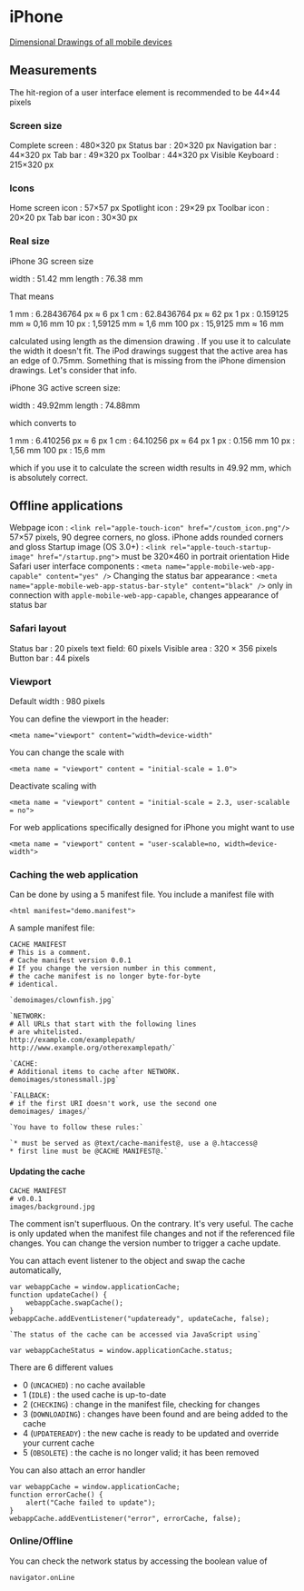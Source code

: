# iPhone #

[Dimensional Drawings of all mobile devices](https://developer.apple.com/resources/cases/)

## Measurements ##

The hit-region of a user interface element is recommended to be 44×44 pixels

### Screen size ###

Complete screen
:	480×320 px
Status bar
:	20×320 px
Navigation bar
:	44×320 px
Tab bar
:	49×320 px
Toolbar
:	44×320 px
Visible Keyboard
:	215×320 px

### Icons ###

Home screen icon
:	57×57 px
Spotlight icon
:	29×29 px
Toolbar icon
:	20×20 px
Tab bar icon
:	30×30 px

### Real size ###

iPhone 3G screen size

width
:	51.42 mm
length
:	76.38 mm

That means

1 mm
:	6.28436764 px ≈ 6 px
1 cm
:	62.8436764 px ≈ 62 px
1 px
:	0.159125 mm ≈ 0,16 mm
10 px
:	1,59125 mm ≈ 1,6 mm
100 px
:	15,9125 mm ≈ 16 mm

calculated using length as the dimension drawing . If you use it to calculate the width it doesn't fit. The iPod drawings suggest that the active area has an edge of 0.75mm. Something that is missing from the iPhone dimension drawings. Let's consider that info.

iPhone 3G active screen size:

width
:	49.92mm
length
:	74.88mm

which converts to

1 mm
:	6.410256 px ≈ 6 px
1 cm
:	64.10256 px ≈ 64 px
1 px
:	0.156 mm
10 px
:	1,56 mm
100 px
:	15,6 mm

which if you use it to calculate the screen width results in 49.92 mm,
which is absolutely correct.

## Offline applications ##

Webpage icon
:	`<link rel="apple-touch-icon" href="/custom_icon.png"/>` 57×57 pixels, 90 degree corners, no gloss. iPhone adds rounded corners and gloss
Startup image (OS 3.0+)
:	`<link rel="apple-touch-startup-image" href="/startup.png">` must be 320×460 in portrait orientation
Hide Safari user interface components
:	`<meta name="apple-mobile-web-app-capable" content="yes" />`
Changing the status bar appearance
:	`<meta name="apple-mobile-web-app-status-bar-style" content="black" />` only in connection with `apple-mobile-web-app-capable`, changes appearance of status bar

### Safari layout ###

Status bar
:	20 pixels
text field: 60 pixels
Visible area
:	320 × 356 pixels
Button bar
:	44 pixels

### Viewport ###

Default width
:	980 pixels


You can define the viewport in the header:

    <meta name="viewport" content="width=device-width"

You can change the scale with

    <meta name = "viewport" content = "initial-scale = 1.0">

Deactivate scaling with

    <meta name = "viewport" content = "initial-scale = 2.3, user-scalable = no">

For web applications specifically designed for iPhone you might want to use

    <meta name = "viewport" content = "user-scalable=no, width=device-width">

### Caching the web application ###

Can be done by using a 5 manifest file. You include a manifest file with

    <html manifest="demo.manifest">

A sample manifest file:

    CACHE MANIFEST
    # This is a comment.
    # Cache manifest version 0.0.1
    # If you change the version number in this comment,
    # the cache manifest is no longer byte-for-byte
    # identical.

    `demoimages/clownfish.jpg`

    `NETWORK:
    # All URLs that start with the following lines
    # are whitelisted.
    http://example.com/examplepath/
    http://www.example.org/otherexamplepath/`

    `CACHE:
    # Additional items to cache after NETWORK.
    demoimages/stonessmall.jpg`

    `FALLBACK:
    # if the first URI doesn't work, use the second one
    demoimages/ images/`

    `You have to follow these rules:`

    `* must be served as @text/cache-manifest@, use a @.htaccess@
    * first line must be @CACHE MANIFEST@.`

#### Updating the cache ####

    CACHE MANIFEST
    # v0.0.1
    images/background.jpg

The comment isn't superfluous. On the contrary. It's very useful. The cache is only updated when the manifest file changes and
not if the referenced file changes. You can change the version number to trigger a cache update.

You can attach event listener to the object and swap the cache automatically,

    var webappCache = window.applicationCache;
    function updateCache() {
    	webappCache.swapCache();
    }
    webappCache.addEventListener("updateready", updateCache, false);

    `The status of the cache can be accessed via JavaScript using`

    var webappCacheStatus = window.applicationCache.status;

There are 6 different values

*   0 (`UNCACHED`) : no cache available
*   1 (`IDLE`) : the used cache is up-to-date
*   2 (`CHECKING`) : change in the manifest file, checking for changes
*   3 (`DOWNLOADING`) : changes have been found and are being added to the cache
*   4 (`UPDATEREADY`) : the new cache is ready to be updated and override your current cache
*   5 (`OBSOLETE`) : the cache is no longer valid; it has been removed

You can also attach an error handler

    var webappCache = window.applicationCache;
    function errorCache() {
    	alert("Cache failed to update");
    }
    webappCache.addEventListener("error", errorCache, false);

### Online/Offline ###

You can check the network status by accessing the boolean value of

    navigator.onLine
